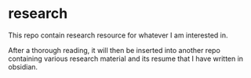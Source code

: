 # research

This repo contain research resource for whatever I am interested in.

After a thorough reading, it will then be inserted into another repo containing various research material and its resume that I have written in obsidian.
